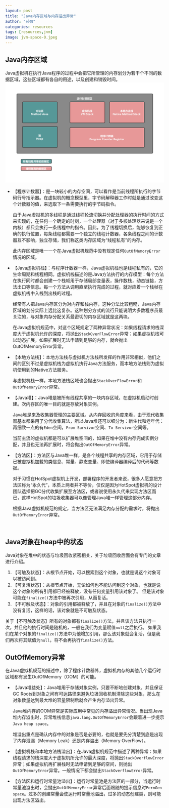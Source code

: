 ```yaml
---
layout: post
title: "Java内存区域与内存溢出异常"
author: "郝强"
categories: resources
tags: [resources,jvm]
image: jvm-space-0.jpeg
---
```


## Java内存区域
Java虚拟机在执行Java程序的过程中会把它所管理的内存划分为若干个不同的数据区域，这些区域都有各自的用途，以及创建和销毁时间。
![jvm-space-1](../assets/img/jvm-space-1.png)
- 【程序计数器】：是一块较小的内存空间，可以看作是当前线程所执行的字节码行号指示器。在虚拟机的概念模型里，字节码解释器工作时就是通过改变这个计数器的值，来选取下一条需要执行的字节码指令。

  由于Java虚拟机的多线程是通过线程轮流切换并分配处理器的执行时间的方式来实现的，在任何一个确定的时刻，一个处理器（对于多核处理器来说是一个内核）都只会执行一条线程中的指令。因此，为了线程切换后，能够恢复到正确的执行位置，每条线程都需要一个独立的线程计数器，各条线程之间的计数器互不影响，独立存储，我们称这类内存区域为“线程私有”的内存。

  此内存区域是唯一一个在Java虚拟机规范中没有规定任何`OutOfMemoryError`情况的区域。

- 【Java虚拟机栈】：与程序计数器一样，Java虚拟机栈也是线程私有的，它的生命周期和线程相同。虚拟机栈描述的是Java方法执行的内存模型：每个方法在执行同时都会创建一个栈帧用于存储局部变量表，操作数栈，动态链接，方法出口等信息。每一个方法从调用直至执行完成的过程，就对应着一个栈帧在虚拟机栈中入栈到出栈的过程。

  经常有人把Java内存区分为对内存和栈内存，这种分法比较粗糙，Java内存区域的划分实际上远比这复杂。这种划分方式的流行只能说明大多数程序员最关注的，与对象内存分配关系最密切的内存区域就是这两块。

  在Java虚拟机规范中，对这个区域规定了两种异常状况：如果线程请求的栈深度大于虚拟机允许的深度，将抛出`StackOverFlowError`异常；如果虚拟机栈可以动态扩展，如果扩展时无法申请到足够的内存，就会抛出OutOfMemoryError异常。

- 【本地方法栈】：本地方法栈与虚拟机方法栈所发挥的作用非常相似，他们之间的区别不过是虚拟机栈为虚拟机执行Java方法服务，而本地方法栈则为虚拟机使用到的Native方法服务。

  与虚拟机栈一样，本地方法栈区域也会抛出`StackOverFlowError`和`OutOfMemoryError`异常。

- 【Java堆】：Java堆是被所有线程共享的一块内存区域，在虚拟机启动时创建。次内存区的唯一目的就是存放对象实例。

  Java堆是来及收集器管理的主要区域。从内存回收的角度来看，由于现代收集器基本都采用了分代收集算法，所以Java堆还可以细分为：新生代和老年代：再细致一点的有`Eden`空间，`From Survivor`空间、`To Servivor`空间等。

  当前主流的虚拟机都是可以扩展堆空间的，如果在堆中没有内存完成实例分配，并且也无法再扩展时，将会抛出`OutOfMemoryError`异常。

- 【方法区】：方法区与Java堆一样，是各个线程共享的内存区域，它用于存储已被虚拟机加载的类信息、常量、静态变量、即使编译器编译后的代码等数据。

  对于习惯在HotSpot虚拟机上开发，部署程序的开发者来说，很多人愿意把方法区称为“永久代”，本质上两者并不等价，仅仅是因为HotSpot虚拟机的设计团队选择把GC分代收集扩展至方法区，或者说使用永久代来实现方法区而已，这样HotSpot的垃圾收集器可以像管理Java堆一样管理这部分内存。

  根据Java虚拟机规范的规定，当方法区无法满足内存分配的需求时，将抛出`OutOfMemoryError`异常。

  ​

## Java对象在heap中的状态
Java对象在堆中的状态与垃圾回收紧密相关，关于垃圾回收后面会有专门的文章进行介绍。
1. 【可触及状态】：从根节点开始，可以搜索到这个对象，也就是说这个对象可以被访问到。
2. 【可复活状态】：从根节点开始，无论如何也不能访问到这个对象，也就是说这个对象的所有引用都已经被释放，没有任何变量引用该对象了。
  但是该对象可能在`finalize()`方法中被再次引用，从而复活。
3. 【不可触及状态】：对象的引用都被释放了，并且在对象的`finalize()`方法中没有复活，这样的话，该对象就是不可触及状态。

关于【不可触及状态】所有的对象都有`finalize()`方法，并且该方法只执行一次，并且他的执行时间是随机的，一般在我们为变量赋值`null`之后执行。
如果我们在某个对象的`finalize()`方法中为他增加引用，那么该对象就会复活，但是我们再次将其赋值为`null`，将不会再执行`finalize()`方法。

## OutOfMemory异常
在Java虚拟机规范的描述中，除了程序计数器外，虚拟机内存的其他几个运行时区域都有发生OutOfMemory（OOM）的可能。

- 【Java堆益处】：Java堆用于存储对象实例，只要不断地创建对象，并且保证GC Roots到对象之间有可达路径来避免垃圾回收机制清除这些对象，那么在对象数量达到最大堆的容量限制后就会产生内存溢出异常。

  Java堆内存的OOM异常是实际应用中常见的内存溢出异常情况。当出现Java堆内存溢出时，异常堆栈信息`java.lang.OutOfMemoryError`会跟着进一步提示`Java heap space`。

  堆溢出重点是确认内存中的对象是否是必要的，也就是要先分清楚到底是出现了内存泄漏（Memory Leak）还是内存溢出（Memory OverFlow）。

- 【虚拟机栈和本地方法栈溢出】：在Java虚拟机规范中描述了两种异常：如果线程请求的栈深度大于虚拟机所允许的最大深度，将抛出`StackOverflowError`异常；如果虚拟机再扩展栈时无法申请到足够的空间，则抛出`OutOfMemoryError`异常。一般情况下都会抛出`StackOverflowError`异常。

- 【方法区和运行时常量池溢出】：运行时常量池是方法区的一部分，当运行时常量池溢出时，会抛出`OutOfMemoryError`异常后面跟随的提示信息时`PermGen space`。过多的创建常量会使运行时常量池溢出，过多的动态创建类，则可能出现方法区溢出。